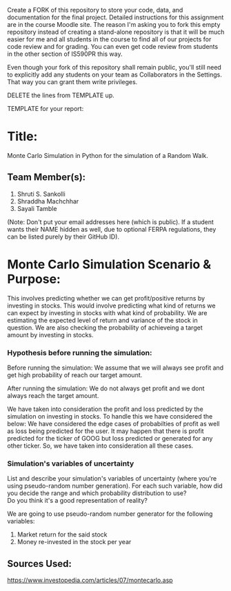 Create a FORK of this repository to store your code, data, and documentation for the final project. Detailed instructions for this assignment are in the course Moodle site.  The reason I'm asking you to fork this empty repository instead of creating a stand-alone repository is that it will be much easier for me and all students in the course to find all of our projects for code review and for grading. You can even get code review from students in the other section of IS590PR this way.

Even though your fork of this repository shall remain public, you'll still need to explicitly add any students on your team as Collaborators in the Settings. That way you can grant them write privileges.

DELETE the lines from TEMPLATE up.

TEMPLATE for your report:

# Title: 
Monte Carlo Simulation in Python for the simulation of a Random Walk.

## Team Member(s):
1. Shruti S. Sankolli
2. Shraddha Machchhar
3. Sayali Tamble

(Note: Don't put your email addresses here (which is public).  If a student wants their NAME hidden as well, due to optional FERPA regulations, they can be listed purely by their GitHub ID).

# Monte Carlo Simulation Scenario & Purpose:
This involves predicting whether we can get profit/positive returns by investing in stocks.
This would involve predicting what kind of returns we can expect by investing in stocks with what kind of probability. We are estimating the expected level of return  and variance of the stock in question. We are also checking the probability of achieveing a target amount by investing in stocks.

### Hypothesis before running the simulation:
Before running the simulation: We assume that we will always see profit and get high probability of reach our target amount.

After running the simulation: We do not always get profit and we dont always reach the target amount.

We have taken into consideration the profit and loss predicted by the simulation on investing in stocks.
To handle this we have considered the below:
We have considered the edge cases of probabilties of profit as well as loss being predicted for the user.
It may happen that there is profit predicted for the ticker of GOOG but loss predicted or generated for any other ticker.
So, we have taken into consideration all these cases.

### Simulation's variables of uncertainty
List and describe your simulation's variables of uncertainty (where you're using pseudo-random number generation). 
For each such variable, how did you decide the range and which probability distribution to use?  
Do you think it's a good representation of reality?

We are going to use pseudo-random number generator for the following variables:
1. Market return for the said stock
2. Money re-invested in the stock per year

## Sources Used:
https://www.investopedia.com/articles/07/montecarlo.asp
